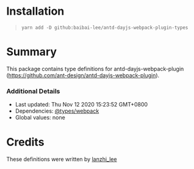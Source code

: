 # Installation

> `yarn add -D github:baibai-lee/antd-dayjs-webpack-plugin-types`

# Summary

This package contains type definitions for antd-dayjs-webpack-plugin (https://github.com/ant-design/antd-dayjs-webpack-plugin).

### Additional Details

- Last updated: Thu Nov 12 2020 15:23:52 GMT+0800
- Dependencies: [@types/webpack](https://npmjs.com/package/@types/webpack)
- Global values: none

# Credits

These definitions were written by [lanzhi_lee](https://github.com/baibai-lee)
